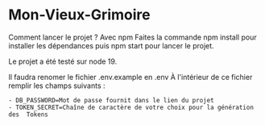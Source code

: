 # Mon-Vieux-Grimoire

Comment lancer le projet ?
Avec npm
Faites la commande npm install pour installer les dépendances puis npm start pour lancer le projet.

Le projet a été testé sur node 19.

Il faudra renomer le fichier .env.example en .env
À l'intérieur de ce fichier remplir les champs suivants :

	- DB_PASSWORD=Mot de passe fournit dans le lien du projet
	- TOKEN_SECRET=Chaîne de caractère de votre choix pour la génération des  Tokens